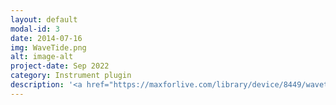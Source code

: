 ```yaml
---
layout: default
modal-id: 3
date: 2014-07-16
img: WaveTide.png
alt: image-alt
project-date: Sep 2022
category: Instrument plugin
description: '<a href="https://maxforlive.com/library/device/8449/wavetide">WaveTide</a> is a polyphonic virtual granular synthesizer designed and developed entirely by me, using Max for Live. It divides a sample into small grains then rearranges and loops it to synthesize new sounds. It’s a powerful polyphonic synth that supports playing up to 16 notes at once. It has basically all the functions of those mainstream granular synthesizers on the market, as well as its own comparative advantages. For example, WaveTide supports adjusting the amplitude of the grains in detail and selecting a range that can randomly generate the start points and durations of the grains. By the way, all three selecting tools on the left are corresponded, and thus can be either visual or precise. The expanded function area on the right is presented in a visual and interactive way, and most of the parameters in this device can be automated. This endows users more freedom to create new timbres and sound effects.'
---
```


